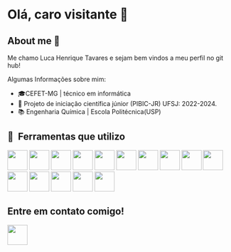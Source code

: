# Olá, caro visitante 👋
## About me 🧪
Me chamo Luca Henrique Tavares e sejam bem vindos a meu perfil no git hub!

Algumas Informações sobre mim:
-  🎓CEFET-MG | técnico em informática
-  🔭 Projeto de iniciação científica júnior (PIBIC-JR) UFSJ: 2022-2024.
- :books: Engenharia Química | Escola Politécnica(USP)

<h2> 🚀 &nbsp;Ferramentas que utilizo</h2>
<p align="left">

<img src="https://cdn.jsdelivr.net/gh/devicons/devicon@latest/icons/vscode/vscode-original.svg" width="45px" heigh="45px" />
<img src="https://cdn.jsdelivr.net/gh/devicons/devicon@latest/icons/html5/html5-original-wordmark.svg" width="45px" heigh="45px"/>
<img src="https://cdn.jsdelivr.net/gh/devicons/devicon@latest/icons/css3/css3-original-wordmark.svg" width="45px" heigh="45px"/>
<img src="https://cdn.jsdelivr.net/gh/devicons/devicon@latest/icons/javascript/javascript-plain.svg" width="45px" heigh="45px" />
<img src="https://cdn.jsdelivr.net/gh/devicons/devicon@latest/icons/nodejs/nodejs-original-wordmark.svg" width="45px" heigh="45px" />
<img src="https://cdn.jsdelivr.net/gh/devicons/devicon@latest/icons/figma/figma-original.svg" width="45px" heigh="45px" />
<img src="https://cdn.jsdelivr.net/gh/devicons/devicon@latest/icons/canva/canva-original.svg" width="45px" heigh="45px" />
<img src="https://cdn.jsdelivr.net/gh/devicons/devicon@latest/icons/mysql/mysql-original.svg" width="45px" heigh="45px" />
<img src="https://cdn.jsdelivr.net/gh/devicons/devicon@latest/icons/firebase/firebase-original.svg" width="45px" heigh="45px" />
<img src="https://cdn.jsdelivr.net/gh/devicons/devicon@latest/icons/c/c-original.svg" width="45px" heigh="45px" />
<img src="https://cdn.jsdelivr.net/gh/devicons/devicon@latest/icons/python/python-original.svg" width="45px" heigh="45px" />
<img src="https://cdn.jsdelivr.net/gh/devicons/devicon@latest/icons/github/github-original.svg" width="45px" heigh="45px" />
<img src="https://cdn.jsdelivr.net/gh/devicons/devicon@latest/icons/flutter/flutter-original.svg" width="45px" heigh="45px" />
<img src="https://cdn.jsdelivr.net/gh/devicons/devicon@latest/icons/java/java-original.svg" width="45px" heigh="45px" />
<img src="https://play-lh.googleusercontent.com/kwANigUVb_n4EufhpDSpunpiHWSxSBtf3hmx12KATdJ52Fzi9yjJ5gbBRai_U0xxkvdq" width="45px" height="45px" />
            
</p>

<h2>Entre em contato comigo!</h2>
<a href="https://www.instagram.com/luca.h.tv?igsh=d3BldGlranp0eWJ5">
  <img src="https://upload.wikimedia.org/wikipedia/commons/thumb/a/a5/Instagram_icon.png/1024px-Instagram_icon.png" width="45px" height="45px">
</a>

  


<!--
**Luca-Henrique-Tavares/Luca-Henrique-Tavares** is a ✨ _special_ ✨ repository because its `README.md` (this file) appears on your GitHub profile.

Here are some ideas to get you started:

- 🔭 I’m currently working on ...
- 🌱 I’m currently learning ...
- 👯 I’m looking to collaborate on ...
- 🤔 I’m looking for help with ...
- 💬 Ask me about ...
- 📫 How to reach me: ...
- 😄 Pronouns: ...
- ⚡ Fun fact: ...
-->
